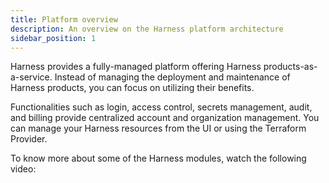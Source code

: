 ```yaml
---
title: Platform overview
description: An overview on the Harness platform architecture
sidebar_position: 1
---
```


Harness provides a fully-managed platform offering Harness products-as-a-service. Instead of managing the deployment and maintenance of Harness products, you can focus on utilizing their benefits.

Functionalities such as login, access control, secrets management, audit, and billing provide centralized account and organization management. You can manage your Harness resources from the UI or using the Terraform Provider.

To know more about some of the Harness modules, watch the following video:

<docvideo src="https://www.youtube.com/watch?v=GGrxv00jqWw" />